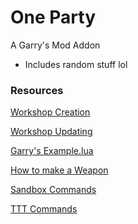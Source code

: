 # One Party
A Garry's Mod Addon

- Includes random stuff lol

### Resources

[Workshop Creation](https://wiki.facepunch.com/gmod/Workshop_Addon_Creation)

[Workshop Updating](https://wiki.facepunch.com/gmod/Workshop_Addon_Updating)

[Garry's Example.lua](https://github.com/Facepunch/garrysmod/blob/master/garrysmod/gamemodes/sandbox/entities/weapons/gmod_tool/stools/example.lua)

[How to make a Weapon](https://steamcommunity.com/sharedfiles/filedetails/?id=628930449)

[Sandbox Commands](https://github.com/Facepunch/garrysmod/blob/master/garrysmod/gamemodes/sandbox/gamemode/commands.lua)

[TTT Commands](https://github.com/Facepunch/garrysmod/blob/master/garrysmod/gamemodes/terrortown/gamemode/admin.lua)
